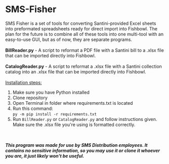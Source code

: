 # SMS-Fisher
SMS Fisher is a set of tools for converting Santini-provided Excel sheets into preformated spreadsheets ready for direct import into Fishbowl. The plan for the future is to combine all of these tools into one multi-tool with an easy-to-use GUI, but as of now, they are separate programs. </br></br>
<b>BillReader.py</b> - A script to reformat a PDF file with a Santini bill to a .xlsx file that can be imported directly into Fishbowl.</br></br>
<b>CatalogReader.py</b> - A script to reformat a .xlsx file with a Santini collection catalog into an .xlsx file that can be imported directly into Fishbowl.</br></br>
<u>Installation steps:</u>
<ol>
    <li>Make sure you have Python installed</li>
    <li>Clone repository</li>
    <li>Open Terminal in folder where requirements.txt is located</li>
    <li>Run this command:
    <br><code>py -m pip install -r requirements.txt</code></li>
    <li>Run <code>BillReader.py</code> or <code>CatalogReader.py</code> and follow instructions given. Make sure the .xlsx file you're using is formatted correctly.</li>
</ol>
<br><br>
<b><i>This program was made for use by SMS Distribution employees. It contains no sensitive information, so you may use it or clone it whoever you are, it just likely won't be useful.</i></b>

